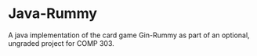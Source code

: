 Java-Rummy
==========

A java implementation of the card game Gin-Rummy as part of an optional, ungraded project for COMP 303.
